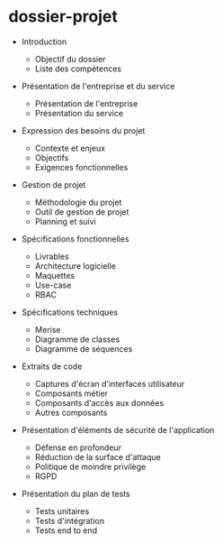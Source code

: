 # dossier-projet

- Introduction

    - Objectif du dossier
    - Liste des compétences    

- Présentation de l'entreprise et du service

    - Présentation de l'entreprise
    - Présentation du service

- Expression des besoins du projet

    - Contexte et enjeux
    - Objectifs
    - Exigences fonctionnelles

- Gestion de projet

    - Méthodologie du projet
    - Outil de gestion de projet
    - Planning et suivi

- Spécifications fonctionnelles

    - Livrables
    - Architecture logicielle
    - Maquettes
    - Use-case
    - RBAC

- Spécifications techniques

    - Merise
    - Diagramme de classes
    - Diagramme de séquences

- Extraits de code

    - Captures d'écran d'interfaces utilisateur
    - Composants métier
    - Composants d'accès aux données
    - Autres composants

- Présentation d'éléments de sécurité de l'application

    - Défense en profondeur
    - Réduction de la surface d'attaque
    - Politique de moindre privilège
    - RGPD

- Présentation du plan de tests

    - Tests unitaires
    - Tests d'intégration
    - Tests end to end
              


